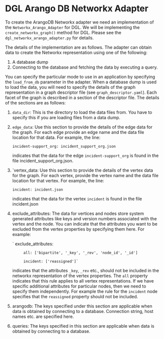 # DGL Arango DB Networkx Adapter

To create the ArangoDB Networkx adapter we need an implementation of the `Networkx_Arango_Adapter` for DGL. We will be implementing the  `create_networkx_graph()` method for DGL. Please see the `dgl_networkx_arango_adapter.py` for details.

The details of the implementation are as follows. The adapter can obtain data to create the Networkx representation using one of the following:

1. A database dump
2. Connecting to the database and fetching the data by executing a query.

You can specify the particular mode to use in an application by specifying the `load_from_db` parameter in the adapter. When a database dump is used to load the data, you will need to specify the details of the graph representation in a graph descriptor file (see `graph_descriptor.yaml`). Each facet of the graph is described in a section of the descriptor file. The details of the sections are as follows:

1. `data_dir`: This is the directory to load the data files from. You have to specify this if you are loading files from a data dump.


2. `edge_data`: Use this section to provide the details of the edge data for the graph. For each edge provide an edge name and the data file location for that data. For example, the line:

    `incident-support_org: incident_support_org.json`

    indicates that the data for the edge `incident-support_org` is found in the file incident_support_org.json. 
    
2. `vertex_data: Use this section to provide the details of the vertex data for the graph. For each vertex, provide the vertex name and the data file location for that vertex. For example, the line:

    `incident: incident.json `  

    indicates that the data for the vertex `incident` is found in the file incident.json

3. exclude_attributes: The data for vertices and nodes store system generated attributes like keys and version numbers associated with the vertex and the node. You can indicate that the attributes you want to be excluded from the vertex properties by specifying them here. For example:

    ` exclude_attributes:

            all: ['bipartite', '_key', '_rev', 'node_id', '_id']
   
            incident: ['reassigned']`

    indicates that the attributes `_key`, `_rev` etc., should not be included in the networkx representation
        of the vertex properties. The `all` property indicates that this rule
     applies to all vertex representations. If we have specific additional attributes for particular nodes, then we need to specify them independently. For example the rule for the `incident` node specifies that the `reassigned` property should not be included.


4. arangodb: The keys specified under this section are applicable when data is obtained by connecting to a database. Connection string, host names etc. are specified here.

5. queries: The keys specified in this section are applicable when data is obtained by connecting to a database.

 




